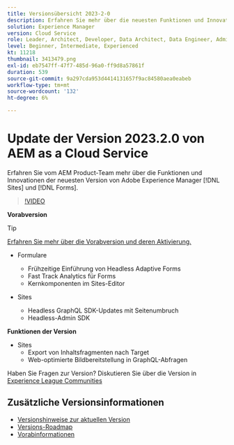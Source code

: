 ```yaml
---
title: Versionsübersicht 2023-2-0
description: Erfahren Sie mehr über die neuesten Funktionen und Innovationen in der Version 2023-2-0 von Adobe Experience Manager [!DNL Forms] and [!DNL Sites].
solution: Experience Manager
version: Cloud Service
role: Leader, Architect, Developer, Data Architect, Data Engineer, Admin, User
level: Beginner, Intermediate, Experienced
kt: 11218
thumbnail: 3413479.png
exl-id: eb7547ff-47f7-485d-96a0-ff9d8a57861f
duration: 539
source-git-commit: 9a297cda953d4414131657f9ac84580aea0eabeb
workflow-type: tm+mt
source-wordcount: '132'
ht-degree: 6%

---
```


# Update der Version 2023.2.0 von AEM as a Cloud Service

Erfahren Sie vom AEM Product-Team mehr über die Funktionen und Innovationen der neuesten Version von Adobe Experience Manager [!DNL Sites] und [!DNL Forms].

>[!VIDEO](https://video.tv.adobe.com/v/3416885/?quality=12&learn=on)

**Vorabversion**

>[!TIP]
>
>[Erfahren Sie mehr über die Vorabversion und deren Aktivierung.](https://experienceleague.adobe.com/docs/experience-manager-cloud-service/content/release-notes/prerelease.html)

* Formulare
   * Frühzeitige Einführung von Headless Adaptive Forms
   * Fast Track Analytics für Forms
   * Kernkomponenten im Sites-Editor

* Sites
   * Headless GraphQL SDK-Updates mit Seitenumbruch
   * Headless-Admin SDK

**Funktionen der Version**

* Sites
   * Export von Inhaltsfragmenten nach Target
   * Web-optimierte Bildbereitstellung in GraphQL-Abfragen

Haben Sie Fragen zur Version?  Diskutieren Sie über die Version in [Experience League Communities](https://adobe.ly/3KCfab0)

## Zusätzliche Versionsinformationen

* [Versionshinweise zur aktuellen Version](https://experienceleague.adobe.com/docs/experience-manager-cloud-service/content/release-notes/home.html?lang=de)
* [Versions-Roadmap](https://experienceleague.adobe.com/docs/experience-manager-release-information/aem-release-updates/update-releases-roadmap.html?lang=de)
* [Vorabinformationen](https://experienceleague.adobe.com/docs/experience-manager-cloud-service/content/release-notes/prerelease.html)
